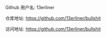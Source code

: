 Github 用户名: 13erliner

仓库地址: https://github.com/13erliner/bullshit

访问地址: https://github.com/13erliner/bullshit
